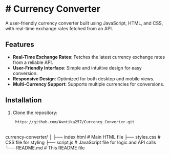 # # Currency Converter

A user-friendly currency converter built using JavaScript, HTML, and CSS, with real-time exchange rates fetched from an API.

## Features

- **Real-Time Exchange Rates**: Fetches the latest currency exchange rates from a reliable API.
- **User-Friendly Interface**: Simple and intuitive design for easy conversion.
- **Responsive Design**: Optimized for both desktop and mobile views.
- **Multi-Currency Support**: Supports multiple currencies for conversions.

## Installation

1. Clone the repository:
   ```bash
    https://github.com/Avntika257/Currency_Converter.git

  <br>
  currency-converter/
│
├── index.html         # Main HTML file
├── styles.css         # CSS file for styling
├── script.js          # JavaScript file for logic and API calls
└── README.md          # This README file

